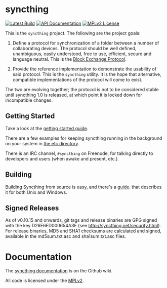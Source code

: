 syncthing
=========

[![Latest Build](http://img.shields.io/jenkins/s/http/build.syncthing.net/syncthing.svg?style=flat-square)](http://build.syncthing.net/job/syncthing/lastBuild/)
[![API Documentation](http://img.shields.io/badge/api-Godoc-blue.svg?style=flat-square)](http://godoc.org/github.com/opalcoin/syncthing)
[![MPLv2 License](http://img.shields.io/badge/license-MPLv2-blue.svg?style=flat-square)](https://www.mozilla.org/MPL/2.0/)

This is the `syncthing` project. The following are the project goals:

 1. Define a protocol for synchronization of a folder between a number of
    collaborating devices. The protocol should be well defined, unambiguous,
    easily understood, free to use, efficient, secure and language neutral.
    This is the [Block Exchange
    Protocol](https://github.com/syncthing/specs/blob/master/BEPv1.md).

 2. Provide the reference implementation to demonstrate the usability of
    said protocol. This is the `syncthing` utility. It is the hope that
    alternative, compatible implementations of the protocol will come to
    exist.

The two are evolving together; the protocol is not to be considered
stable until syncthing 1.0 is released, at which point it is locked down
for incompatible changes.

Getting Started
---------------

Take a look at the [getting started
guide](https://github.com/opalcoin/syncthing/wiki/Getting-Started).

There are a few examples for keeping syncthing running in the background
on your system in [the etc directory](https://github.com/opalcoin/syncthing/blob/master/etc).

There is an IRC channel, `#syncthing` on Freenode, for talking directly
to developers and users (when awake and present, etc.).

Building
--------

Building Syncthing from source is easy, and there's a
[guide](https://github.com/opalcoin/syncthing/wiki/Building).
that describes it for both Unix and Windows.

Signed Releases
---------------

As of v0.10.15 and onwards, git tags and release binaries are GPG signed
with the key D26E6ED000654A3E (see http://syncthing.net/security.html).
For release binaries, MD5 and SHA1 checksums are calculated and signed,
available in the md5sum.txt.asc and sha1sum.txt.asc files.

Documentation
=============

The [syncthing
documentation](https://github.com/opalcoin/syncthing/wiki/) is on the
Github wiki.

All code is licensed under the
[MPLv2](https://github.com/opalcoin/syncthing/blob/master/LICENSE).

